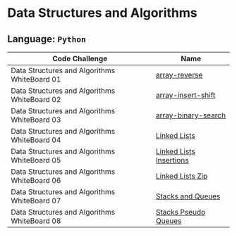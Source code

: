 # Data Structures and Algorithms

## Language: `Python`

|Code Challenge|Name|
--|--
|Data Structures and Algorithms WhiteBoard 01|[array-reverse](array-reverse/README.md)
|Data Structures and Algorithms WhiteBoard 02|[array-insert-shift](array-reverse/README.md)
|Data Structures and Algorithms WhiteBoard 03|[array-binary-search](array-binary-search/README.md)
|Data Structures and Algorithms WhiteBoard 04|[Linked Lists](docs/linked-list/README.md)
|Data Structures and Algorithms WhiteBoard 05|[Linked Lists Insertions](docs/linked_list_insertions/README.md)
|Data Structures and Algorithms WhiteBoard 06|[Linked Lists Zip](docs/linked_list_zip/README.md)
|Data Structures and Algorithms WhiteBoard 07|[Stacks and Queues](docs/stack_and_queue/README.md)
|Data Structures and Algorithms WhiteBoard 08|[Stacks Pseudo Queues](docs/stack_and_queue/README.md)

